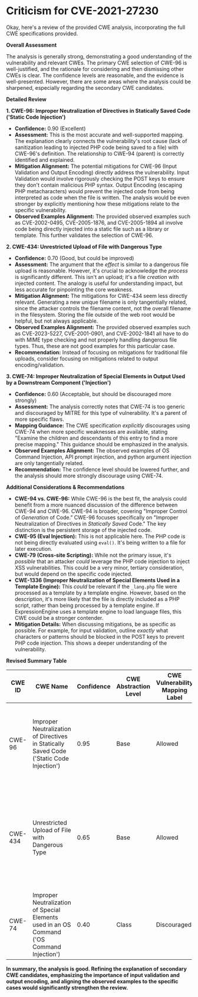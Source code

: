 # Criticism for CVE-2021-27230

Okay, here's a review of the provided CWE analysis, incorporating the full CWE specifications provided.

**Overall Assessment**

The analysis is generally strong, demonstrating a good understanding of the vulnerability and relevant CWEs. The primary CWE selection of CWE-96 is well-justified, and the rationale for considering and then dismissing other CWEs is clear. The confidence levels are reasonable, and the evidence is well-presented. However, there are some areas where the analysis could be sharpened, especially regarding the secondary CWE candidates.

**Detailed Review**

**1. CWE-96: Improper Neutralization of Directives in Statically Saved Code ('Static Code Injection')**

*   **Confidence:** 0.90 (Excellent)
*   **Assessment:** This is the most accurate and well-supported mapping. The explanation clearly connects the vulnerability's root cause (lack of sanitization leading to injected PHP code being saved to a file) with CWE-96's definition. The relationship to CWE-94 (parent) is correctly identified and explained.
*   **Mitigation Alignment:**  The potential mitigations for CWE-96 (Input Validation and Output Encoding) directly address the vulnerability. Input Validation would involve rigorously checking the POST keys to ensure they don't contain malicious PHP syntax. Output Encoding (escaping PHP metacharacters) would prevent the injected code from being interpreted as code when the file is written. The analysis would be even stronger by explicitly mentioning how these mitigations relate to the specific vulnerability.
*   **Observed Examples Alignment:**  The provided observed examples such as  CVE-2002-0495, CVE-2005-1876, and CVE-2005-1894 all involve code being directly injected into a static file such as a library or template. This further validates the selection of CWE-96.

**2. CWE-434: Unrestricted Upload of File with Dangerous Type**

*   **Confidence:** 0.70 (Good, but could be improved)
*   **Assessment:** The argument that the *effect* is similar to a dangerous file upload is reasonable. However, it's crucial to acknowledge the *process* is significantly different. This isn't an upload; it's a file *creation* with injected content.  The analogy is useful for understanding impact, but less accurate for pinpointing the core weakness.
*   **Mitigation Alignment:** The mitigations for CWE-434 seem less directly relevant. Generating a new unique filename is only tangentially related, since the attacker controls the filename content, not the overall filename in the filesystem. Storing the file outside of the web root would be helpful, but not always applicable.
*   **Observed Examples Alignment:** The provided observed examples such as CVE-2023-5227, CVE-2001-0901, and CVE-2002-1841 all have to do with MIME type checking and not properly handling dangerous file types. Thus, these are not good examples for this particular case.
*   **Recommendation:**  Instead of focusing on mitigations for traditional file uploads, consider focusing on mitigations related to output encoding/validation.

**3. CWE-74: Improper Neutralization of Special Elements in Output Used by a Downstream Component ('Injection')**

*   **Confidence:** 0.60 (Acceptable, but should be discouraged more strongly)
*   **Assessment:**  The analysis correctly notes that CWE-74 is too generic and discouraged by MITRE for this type of vulnerability. It's a parent of more specific flaws.
*   **Mapping Guidance:** The CWE specification *explicitly* discourages using CWE-74 when more specific weaknesses are available, stating "Examine the children and descendants of this entry to find a more precise mapping."  This guidance should be emphasized in the analysis.
*   **Observed Examples Alignment:**  The observed examples of OS Command Injection, API prompt injection, and python argument injection are only tangentially related.
*   **Recommendation:**  The confidence level should be lowered further, and the analysis should more strongly discourage using CWE-74.

**Additional Considerations & Recommendations**

*   **CWE-94 vs. CWE-96:** While CWE-96 is the best fit, the analysis could benefit from a more nuanced discussion of the difference between CWE-94 and CWE-96.  CWE-94 is broader, covering "Improper Control of *Generation* of Code." CWE-96 focuses specifically on "Improper Neutralization of Directives in *Statically Saved* Code." The key distinction is the persistent storage of the injected code.
*   **CWE-95 (Eval Injection):** This is not applicable here. The PHP code is not being directly evaluated using `eval()`. It's being written to a file for later execution.
*   **CWE-79 (Cross-site Scripting):**  While not the primary issue, it's *possible* that an attacker *could* leverage the PHP code injection to inject XSS vulnerabilities.  This could be a very minor, tertiary consideration, but would depend on the specific code injected.
*   **CWE-1336 (Improper Neutralization of Special Elements Used in a Template Engine):**  This *could* be relevant if the `_lang.php` file were processed as a template by a template engine. However, based on the description, it's more likely that the file is directly included as a PHP script, rather than being processed by a template engine. If ExpressionEngine uses a template engine to load language files, this CWE could be a stronger contender.
*   **Mitigation Details:** When discussing mitigations, be as specific as possible. For example, for input validation, outline *exactly* what characters or patterns should be blocked in the POST keys to prevent PHP code injection. This shows a deeper understanding of the vulnerability.

**Revised Summary Table**

| CWE ID | CWE Name | Confidence | CWE Abstraction Level | CWE Vulnerability Mapping Label | CWE-Vulnerability Mapping Notes |
|---|---|---|---|---|---|
| CWE-96 | Improper Neutralization of Directives in Statically Saved Code ('Static Code Injection') | 0.95 | Base | Allowed | Primary CWE: The vulnerability allows injection of PHP code into a statically saved `_lang.php` file. |
| CWE-434 | Unrestricted Upload of File with Dangerous Type | 0.65 | Base | Allowed | Secondary Candidate: The *impact* is similar to a dangerous file upload, but the *process* is creation, not upload. Focus on output encoding mitigations. |
| CWE-74 | Improper Neutralization of Special Elements used in an OS Command ('OS Command Injection') | 0.40 | Class | Discouraged | Too generic; more specific CWEs are available. Should not be used due to mapping guidance. |

**In summary, the analysis is good. Refining the explanation of secondary CWE candidates, emphasizing the importance of input validation and output encoding, and aligning the observed examples to the specific cases would significantly strengthen the review.**